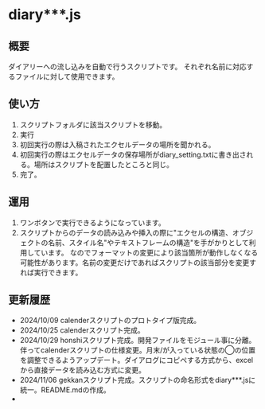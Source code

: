 # diary***.js

## 概要

ダイアリーへの流し込みを自動で行うスクリプトです。
それぞれ名前に対応するファイルに対して使用できます。


## 使い方

1. スクリプトフォルダに該当スクリプトを移動。
2. 実行
3. 初回実行の際は入稿されたエクセルデータの場所を聞かれる。
4. 初回実行の際はエクセルデータの保存場所がdiary_setting.txtに書き出される。場所はスクリプトを配置したところと同じ。
5. 完了。

## 運用

1. ワンボタンで実行できるようになっています。
2. スクリプトからのデータの読み込みや挿入の際に"エクセルの構造、オブジェクトの名前、スタイル名"やテキストフレームの構造"を手がかりとして利用しています。
  なのでフォーマットの変更により該当箇所が動作しなくなる可能性があります。名前の変更だけであればスクリプトの該当部分を変更すれば実行できます。


## 更新履歴

* 2024/10/09 calenderスクリプトのプロトタイプ版完成。
* 2024/10/25 calenderスクリプト完成。
* 2024/10/29 honshiスクリプト完成。開発ファイルをモジュール事に分離。伴ってcalenderスクリプトの仕様変更。月末/が入っている状態の◯の位置を調整できるようアップデート。ダイアログにコピペする方式から、excelから直接データを読み込む方式に変更。
* 2024/11/06 gekkanスクリプト完成。スクリプトの命名形式をdiary***.jsに統一。README.mdの作成。
* 